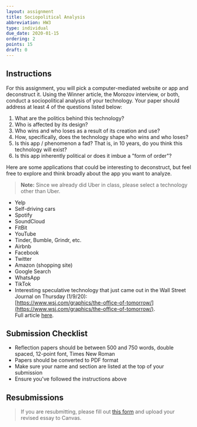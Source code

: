 ```yaml
---
layout: assignment
title: Sociopolitical Analysis
abbreviation: HW3
type: individual
due_date: 2020-01-15
ordering: 2
points: 15
draft: 0
---
```


## Instructions
For this assignment, you will pick a computer-mediated website or app and deconstruct it. Using the Winner article, the Morozov interview, or both, conduct a sociopolitical analysis of your technology. Your paper should address at least 4 of the questions listed below: 

1. What are the politics behind this technology? 
2. Who is affected by its design? 
3. Who wins and who loses as a result of its creation and use?
4. How, specifically, does the technology shape who wins and who loses?
5. Is this app / phenomenon a fad? That is, in 10 years, do you think this technology will exist? 
6. Is this app inherently political or does it imbue a "form of order"?

Here are some applications that could be interesting to deconstruct, but feel free to explore and think broadly about the app you want to analyze.

> **Note:** Since we already did Uber in class, please select a technology other than Uber.

* Yelp
* Self-driving cars
* Spotify
* SoundCloud
* FitBit
* YouTube
* Tinder, Bumble, Grindr, etc.
* Airbnb
* Facebook
* Twitter
* Amazon (shopping site)
* Google Search
* WhatsApp
* TikTok
* Interesting speculative technology that just came out in the Wall Street Journal on Thursday (1/9/20):<br> [https://www.wsj.com/graphics/the-office-of-tomorrow/](https://www.wsj.com/graphics/the-office-of-tomorrow/). <br>Full article [here](https://www.wsj.com/articles/one-architects-radical-vision-to-replace-the-open-office-11578578407). 

## Submission Checklist
* Reflection papers should be between 500 and 750 words, double spaced, 12-point font, Times New Roman
* Papers should be converted to PDF format
* Make sure your name and section are listed at the top of your submission
* Ensure you've followed the instructions above

## Resubmissions
> If you are resubmitting, please fill out [this form](https://forms.gle/Vt9gCoAftaaBUq6PA) and upload your revised essay to Canvas.